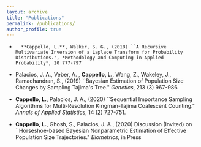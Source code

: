 ```yaml
---
layout: archive
title: "Publications"
permalink: /publications/
author_profile: true
---
```




*	    **Cappello, L.**, Walker, S. G., (2018) ``A Recursive Multivariate Inversion of a Laplace Transform for Probability Distributions.", *Methodology and Computing in Applied Probability*, 20 777-797 
	    
*  Palacios, J. A., Veber, A. , **Cappello, L.**, Wang, Z., Wakeley, J., Ramachandran, S., (2019) ``Bayesian Estimation of Population Size Changes by Sampling Tajima's Tree." *Genetics*, 213 (3) 967-986
	     
* **Cappello, L.**, Palacios, J. A., (2020) ``Sequential Importance Sampling Algorithms for Multi-Resolution Kingman-Tajima Coalescent Counting."  *Annals of Applied Statistics*, 14 (2) 727-751.
	      
* **Cappello, L.**, Ghosh, S., Palacios, J. A., (2020) Discussion (Invited) on ``Horseshoe-based Bayesian Nonparametric Estimation of Effective Population Size Trajectories." *Biometrics*, in Press



